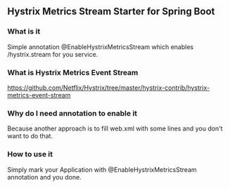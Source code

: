 ## Hystrix Metrics Stream Starter for Spring Boot

### What is it

Simple annotation @EnableHystrixMetricsStream which enables /hystrix.stream for you service.

### What is Hystrix Metrics Event Stream

https://github.com/Netflix/Hystrix/tree/master/hystrix-contrib/hystrix-metrics-event-stream

### Why do I need annotation to enable it

Because another approach is to fill web.xml with some lines and you don't want to do that.

### How to use it

Simply mark your Application with @EnableHystrixMetricsStream annotation and you done.